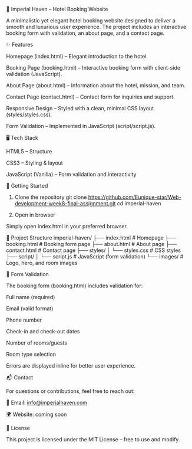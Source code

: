 🏨 Imperial Haven – Hotel Booking Website

A minimalistic yet elegant hotel booking website designed to deliver a smooth and luxurious user experience. The project includes an interactive booking form with validation, an about page, and a contact page.

✨ Features

Homepage (index.html) – Elegant introduction to the hotel.

Booking Page (booking.html) – Interactive booking form with client-side validation (JavaScript).

About Page (about.html) – Information about the hotel, mission, and team.

Contact Page (contact.html) – Contact form for inquiries and support.

Responsive Design – Styled with a clean, minimal CSS layout (styles/styles.css).

Form Validation – Implemented in JavaScript (script/script.js).

🖥️ Tech Stack

HTML5 – Structure

CSS3 – Styling & layout

JavaScript (Vanilla) – Form validation and interactivity

🚀 Getting Started
1. Clone the repository
git clone https://github.com/Eunique-star/Web-development-week8-final-assignment.git
cd imperial-haven

2. Open in browser

Simply open index.html in your preferred browser.

📂 Project Structure
imperial-haven/
├── index.html          # Homepage
├── booking.html        # Booking form page
├── about.html          # About page
├── contact.html        # Contact page
├── styles/
│   └── styles.css      # CSS styles
├── script/
│   └── script.js       # JavaScript (form validation)
└── images/             # Logo, hero, and room images

🧪 Form Validation

The booking form (booking.html) includes validation for:

Full name (required)

Email (valid format)

Phone number

Check-in and check-out dates

Number of rooms/guests

Room type selection

Errors are displayed inline for better user experience.

📬 Contact

For questions or contributions, feel free to reach out:

📧 Email: info@imperialhaven.com

🌍 Website: coming soon

📝 License

This project is licensed under the MIT License – free to use and modify.